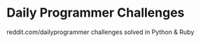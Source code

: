 Daily Programmer Challenges
===================

reddit.com/dailyprogrammer challenges solved in Python & Ruby